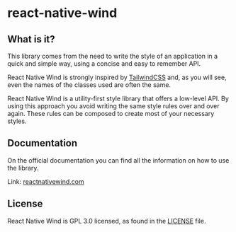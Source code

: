 # react-native-wind

## What is it?

This library comes from the need to write the style of an application in a quick and simple way, using a concise and easy to remember API.

React Native Wind is strongly inspired by [TailwindCSS](https://tailwindcss.com/) and, as you will see, even the names of the classes used are often the same.

React Native Wind is a utility-first style library that offers a low-level API. By using this approach you avoid writing the same style rules over and over again. These rules can be composed to create most of your necessary styles.

## Documentation

On the official documentation you can find all the information on how to use the library.

Link: [reactnativewind.com](reactnativewind.com)

## License

React Native Wind is GPL 3.0 licensed, as found in the [LICENSE](/LICENSE) file.
